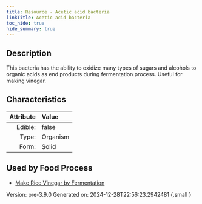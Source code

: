 ```yaml
---
title: Resource - Acetic acid bacteria
linkTitle: Acetic acid bacteria
toc_hide: true
hide_summary: true
---
```


## Description
This bacteria has the ability to oxidize&#10;&#9;&#9;many types of sugars and alcohols to organic acids as end products during fermentation&#10;&#9;&#9;process. Useful for making vinegar.

## Characteristics

| Attribute      | Value |
|--------:|:------|
|Edible:|false|
|Type:|Organism|
|Form:|Solid|
 



    
## Used by Food Process

- [Make Rice Vinegar by Fermentation](/docs/definitions/food/make-rice-vinegar-by-fermentation)


Version: pre-3.9.0 Generated on: 2024-12-28T22:56:23.2942481
{.small }
